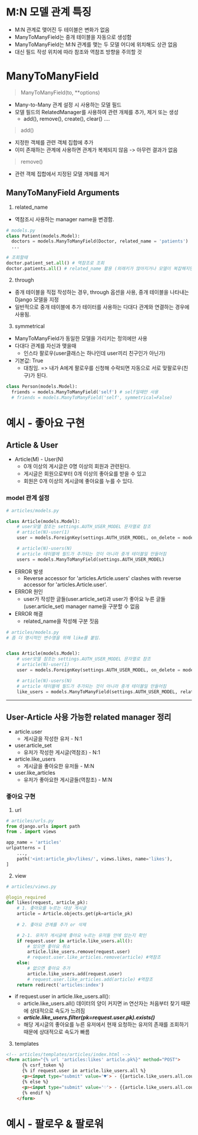 # M:N 모델 관계 특징
- M:N 관계로 맺어진 두 테이블은 변화가 없음
- ManyToManyField는 중개 테이블을 자동으로 생성함
- ManyToManyField는 M:N 관계를 맺는 두 모델 어디에 위치해도 상관 없음
- 대신 필드 작성 위치에 따라 참조와 역참조 방향을 주의할 것

# ManyToManyField

> ManyToManyField(to, **options)

- Many-to-Many 관계 설정 시 사용하는 모델 필드
- 모델 필드의 RelatedManager를 사용하여 관련 개체를 추가, 제거 또는 생성
  - add(), remove(), create(), clear() ....

> add()

- 지정한 객체를 관련 객체 집합에 추가
- 이미 존재하는 관계에 사용하면 관계가 복제되지 않음 -> 아무런 결과가 없음

> remove()

- 관련 객체 집합에서 지정된 모델 개체를 제거

## ManyToManyField Arguments

1. related_name
- 역참조시 사용하는 manager name을 변경함.

```py
# models.py
class Patient(models.Model):
  doctors = models.ManyToManyField(Doctor, related_name = 'patients')
  ...

# 조회할때
doctor.patient_set.all() # 역참조로 조회
doctor.patients.all() # related_name 활용 (외래키가 많아지거나 모델이 복잡해지면 manager name이 겹치는게 있을 수도 있으므로)
```

2. through
- 중개 테이블을 직접 작성하는 경우, through 옵션을 사용, 중개 테이블을 나타내는 Django 모델을 지정
- 일반적으로 중개 테이블에 추가 테이터를 사용하는 다대다 관계와 연결하는 경우에 사용됨.


3. symmetrical
- ManyToManyField가 동일한 모델을 가리키는 정의에만 사용
- 다대다 관계를 자신과 맺을때
  - 인스타 팔로우(user클래스는 하나인데 user끼리 친구인가 아닌가)
- 기본값: True
  - 대칭임. => 내가 A에게 팔로우를 신청해 수락되면 자동으로 서로 맞팔로우(친구)가 된다.

```py
class Person(models.Model):
  friends = models.ManyToManyField('self') # self일때만 사용
  # friends = models.ManyToManyField('self', symmetrical=False)
```

# 예시 - 좋아요 구현

## Article & User

- Article(M) - User(N)
  - 0개 이상의 게시글은 0명 이상의 회원과 관련된다.
  - 게시글은 회원으로부터 0개 이상의 좋아요를 받을 수 있고
  - 회원은 0개 이상의 게시글에 좋아요를 누를 수 있다.

### model 관계 설정

```py
# articles/models.py

class Article(models.Model):
    # user모델 참조는 settings.AUTH_USER_MODEL 문자열로 참조
    # article(N)-user(1) 
    user = models.ForeignKey(settings.AUTH_USER_MODEL, on_delete = models.CASCADE)

    # article(N)-users(N) 
    # article 테이블에 필드가 추가되는 것이 아니라 중개 테이블일 만들어짐
    users = models.ManyToManyField(settings.AUTH_USER_MODEL)
```

- ERROR 발생
  - Reverse accessor for 'articles.Article.users' clashes with reverse accessor for 'articles.Article.user'.
- ERROR 원인
  - user가 작성한 글들(user.article_set)과 user가 좋아요 누른 글들(user.article_set) manager name을 구분할 수 없음
- ERROR 해결
  - related_name을 작성해 구분 짓음

```py
# articles/models.py
# 좀 더 명시적인 변수명을 위해 like를 붙임.


class Article(models.Model):
    # user모델 참조는 settings.AUTH_USER_MODEL 문자열로 참조
    # article(N)-user(1) 
    user = models.ForeignKey(settings.AUTH_USER_MODEL, on_delete = models.CASCADE)

    # article(N)-users(N) 
    # article 테이블에 필드가 추가되는 것이 아니라 중개 테이블일 만들어짐
    like_users = models.ManyToManyField(settings.AUTH_USER_MODEL, related_name='like_articles')
```

---

##  User-Article 사용 가능한 related manager 정리

- article.user
  - 게시글을 작성한 유저 - N:1
- user.article_set
  - 유저가 작성한 게시글(역참조) - N:1
- article.like_users
  - 게시글을 좋아요한 유저들 - M:N
- user.like_articles
  - 유저가 좋아요한 게시글들(역참조) - M:N


### 좋아요 구현
1. url

```py
# articles/urls.py
from django.urls import path
from . import views

app_name = 'articles'
urlpatterns = [
    ...,
    path('<int:article_pk>/likes/', views.likes, name='likes'),
]
```

2. view

```py
# articles/views.py

@login_required
def likes(request, article_pk):
    # 1. 좋아요를 누르는 대상 게시글
    article = Article.objects.get(pk=article_pk)
    
    # 2. 좋아요 관계를 추가 or 삭제

    # 2-1. 유저가 게시글에 좋아요 누르는 유저들 안에 있는지 확인
    if request.user in article.like_users.all():
        # 있으면 좋아요 취소
        article.like_users.remove(request.user)
        # request.user.like_articles.remove(article) #역참조
    else:
        # 없으면 좋아요 추가
        article.like_users.add(request.user)
        # request.user.like_articles.add(article) #역참조
    return redirect('articles:index')
```
- if request.user in article.like_users.all():
  -  article.like_users.all() 데이터의 양이 커지면 in 연산자는 처음부터 찾기 때문에 상대적으로 속도가 느려짐
  - ***article.like_users.filter(pk=request.user.pk).exists()***
  - 해당 게시글의 좋아요를 누른 유저에서 현재 요청하는 유저의 존재를 조회하기 때문에 상대적으로 속도가 빠름
3. templates

```html
<!-- articles/templates/articles/index.html -->
<form action="{% url 'articles:likes' article.pk%}" method="POST">
      {% csrf_token %}
      {% if request.user in article.like_users.all %}
      <p><input type="submit" value='♥'> - {{article.like_users.all.count}} </p>
      {% else %}
      <p><input type="submit" value='♡'> - {{article.like_users.all.count}} </p>
      {% endif %}
    </form>
```

# 예시 - 팔로우 & 팔로워

